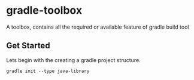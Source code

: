 # gradle-toolbox
A toolbox, contains all the required or available feature of gradle build tool


## Get Started
Lets begin with the creating a gradle project structure.

``gradle init --type java-library``
